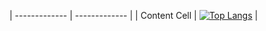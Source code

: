 | ------------- | ------------- |
| Content Cell  | [![Top Langs](https://github-readme-stats.vercel.app/api/top-langs/?username=r4rmas&layout=compact&theme=github_dark)](https://github.com/anuraghazra/github-readme-stats) |
